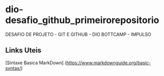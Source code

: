 # dio-desafio_github_primeirorepositorio
DESAFIO DE PROJETO - GIT E GITHUB - DIO BOTTCAMP - IMPULSO

## Links Uteis 
[Sintaxe Basica MarkDown] (https://www.markdownguide.org/basic-syntax/)
